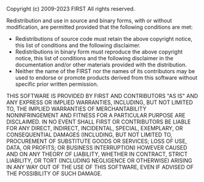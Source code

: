 Copyright (c) 2009-2023 FIRST
All rights reserved.

Redistribution and use in source and binary forms, with or without
modification, are permitted provided that the following conditions are met:
   * Redistributions of source code must retain the above copyright
     notice, this list of conditions and the following disclaimer.
   * Redistributions in binary form must reproduce the above copyright
     notice, this list of conditions and the following disclaimer in the
     documentation and/or other materials provided with the distribution.
   * Neither the name of the FIRST nor the
     names of its contributors may be used to endorse or promote products
      derived from this software without specific prior written permission.

THIS SOFTWARE IS PROVIDED BY FIRST AND CONTRIBUTORS "AS IS" AND ANY
EXPRESS OR IMPLIED WARRANTIES, INCLUDING, BUT NOT LIMITED TO, THE IMPLIED
WARRANTIES OF MERCHANTABILITY NONINFRINGEMENT AND FITNESS FOR A PARTICULAR
PURPOSE ARE DISCLAIMED. IN NO EVENT SHALL FIRST OR CONTRIBUTORS BE LIABLE FOR
ANY DIRECT, INDIRECT, INCIDENTAL, SPECIAL, EXEMPLARY, OR CONSEQUENTIAL DAMAGES
(INCLUDING, BUT NOT LIMITED TO, PROCUREMENT OF SUBSTITUTE GOODS OR SERVICES;
LOSS OF USE, DATA, OR PROFITS; OR BUSINESS INTERRUPTION) HOWEVER CAUSED AND
ON ANY THEORY OF LIABILITY, WHETHER IN CONTRACT, STRICT LIABILITY, OR TORT
(INCLUDING NEGLIGENCE OR OTHERWISE) ARISING IN ANY WAY OUT OF THE USE OF THIS
SOFTWARE, EVEN IF ADVISED OF THE POSSIBILITY OF SUCH DAMAGE.
